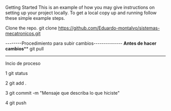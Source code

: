 Getting Started
This is an example of how you may give instructions on setting up your project locally. To get a local copy up and running follow these simple example steps.

Clone the repo.
git clone https://github.com/Eduardo-montalvo/sistemas-mecatronicos.git


--------Procedimiento para subir cambios--------------
********Antes de hacer cambios**********
git pull

****************************************
Incio de proceso

1 git status

2 git add .

3 git commit -m "Mensaje que describa lo que hiciste"

4 git push


